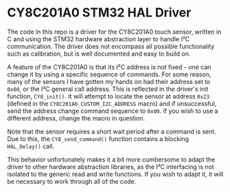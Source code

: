# CY8C201A0 STM32 HAL Driver

The code in this repo is a driver for the CY8C201A0 touch sensor, written in C and using the STM32 hardware abstraction layer to handle I²C communication. The driver does not encompass all possible functionality such as calibration, but is well documented and easy to build on.

A feature of the CY8C201A0 is that its I²C address is not fixed - one can change it by using a specific sequence of commands. For some reason, many of the sensors I have gotten my hands on had their address set to `0x00`, or the I²C general call address. This is reflected in the driver's init function, `CY8_init()`. It will attempt to locate the sensor at address `0x23` (defined in the `CY8C201A0_CUSTOM_I2C_ADDRESS` macro) and if unsuccessful, send the address change command sequence to `0x00`. If you wish to use a different address, change the macro in question.

Note that the sensor requires a short wait period after a command is sent. Due to this, the `CY8_send_command()` function contains a blocking `HAL_Delay()` call.

This behavior unfortunately makes it a bit more cumbersome to adapt the driver to other hardware abstraction libraries, as the I²C interfacing is not isolated to the generic read and write functions. If you wish to adapt it, it will be necessary to work through all of the code.
